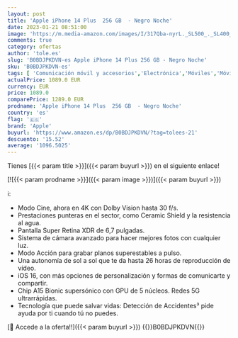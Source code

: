 ```yaml
---
layout: post
title: 'Apple iPhone 14 Plus  256 GB  - Negro Noche'
date: 2023-01-21 08:51:00
image: 'https://m.media-amazon.com/images/I/317Qba-nyrL._SL500_._SL400_.jpg'
comments: true
category: ofertas
author: 'tole.es'
slug: 'B0BDJPKDVN-es Apple iPhone 14 Plus 256 GB - Negro Noche'
sku: 'B0BDJPKDVN-es'
tags: [ 'Comunicación móvil y accesorios','Electrónica','Móviles','Móviles y smartphones libres','apple','iphone','🇪🇸', ]
actualPrice: 1089.0 EUR
currency: EUR
price: 1089.0
comparePrice: 1289.0 EUR
prodname: 'Apple iPhone 14 Plus  256 GB  - Negro Noche'
country: 'es'
flag: '🇪🇸'
brand: 'Apple'
buyurl: 'https://www.amazon.es/dp/B0BDJPKDVN/?tag=tolees-21'
descuento: '15.52'
average: '1096.5025'
---
```


Tienes [{{< param title >}}]({{< param buyurl >}}) en el siguiente enlace!

[![{{< param prodname >}}]({{< param image >}})]({{< param buyurl >}})

ℹ️:

- Modo Cine, ahora en 4K con Dolby Vision hasta 30 f/s.
- Prestaciones punteras en el sector, como Ceramic Shield y la resistencia al agua.
- Pantalla Super Retina XDR de 6,7 pulgadas.
- Sistema de cámara avanzado para hacer mejores fotos con cualquier luz.
- Modo Acción para grabar planos superestables a pulso.
- Una autonomía de sol a sol que te da hasta 26 horas de reproducción de vídeo.
- iOS 16, con más opciones de personalización y formas de comunicarte y compartir.
- Chip A15 Bionic supersónico con GPU de 5 núcleos. Redes 5G ultrarrápidas.
- Tecnología que puede salvar vidas: Detección de Accidentes³ pide ayuda por ti cuando tú no puedes.

[🛒 Accede a la oferta!!]({{< param buyurl >}})
{{<world>}}B0BDJPKDVN{{</world>}}
